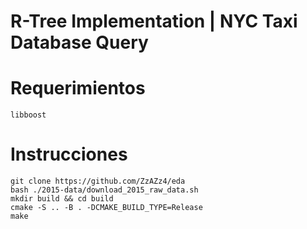# R-Tree Implementation | NYC Taxi Database Query

# Requerimientos
```
libboost
```
# Instrucciones
```
git clone https://github.com/ZzAZz4/eda
bash ./2015-data/download_2015_raw_data.sh
mkdir build && cd build
cmake -S .. -B . -DCMAKE_BUILD_TYPE=Release
make
```
